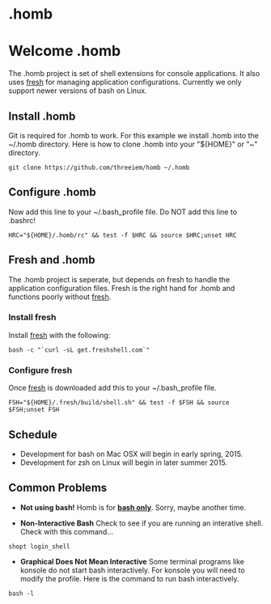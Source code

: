 .homb
====

# Welcome .homb 

The .homb project is set of shell extensions for console applications. It also
uses <a href="http://freshshell.com/">fresh</a> for managing application 
configurations. Currently we only support newer versions of bash on Linux.

## Install .homb

Git is required for .homb to work. For this example we install .homb into the
~/.homb directory. Here is how to clone .homb into your "${HOME}" or "~" 
directory.

```
git clone https://github.com/threeiem/homb ~/.homb
```

## Configure .homb

Now add this line to your ~/.bash_profile file. Do NOT add this line to .bashrc!

```
HRC="${HOME}/.homb/rc" && test -f $HRC && source $HRC;unset HRC
```

## Fresh and .homb

The .homb project is seperate, but depends on fresh to handle the application
configuration files. Fresh is the right hand for .homb and functions poorly 
without <a href="http://freshshell.com/">fresh</a>.

### Install fresh

Install  <a href="http://freshshell.com/">fresh</a> with the following:

```
bash -c "`curl -sL get.freshshell.com`"
```

### Configure fresh

Once  <a href="http://freshshell.com/">fresh</a> is downloaded add this to your ~/.bash_profile file.


```
FSH="${HOME}/.fresh/build/shell.sh" && test -f $FSH && source $FSH;unset FSH
```

## Schedule

* Development for bash on Mac OSX will begin in early spring, 2015.
* Development for zsh on Linux will begin in later summer 2015.


## Common Problems

* <b>Not using bash!</b> Homb is for <b><u>bash only</u></b>. Sorry, maybe another time.

* <b>Non-Interactive Bash</b> Check to see if you are running an interative shell. Check with this command...

```
shopt login_shell
```

* <b>Graphical Does Not Mean Interactive</b> Some terminal programs like konsole do not start bash interactively. For konsole you will need to modify the profile. Here is the command to run bash interactively.

```
bash -l
```


